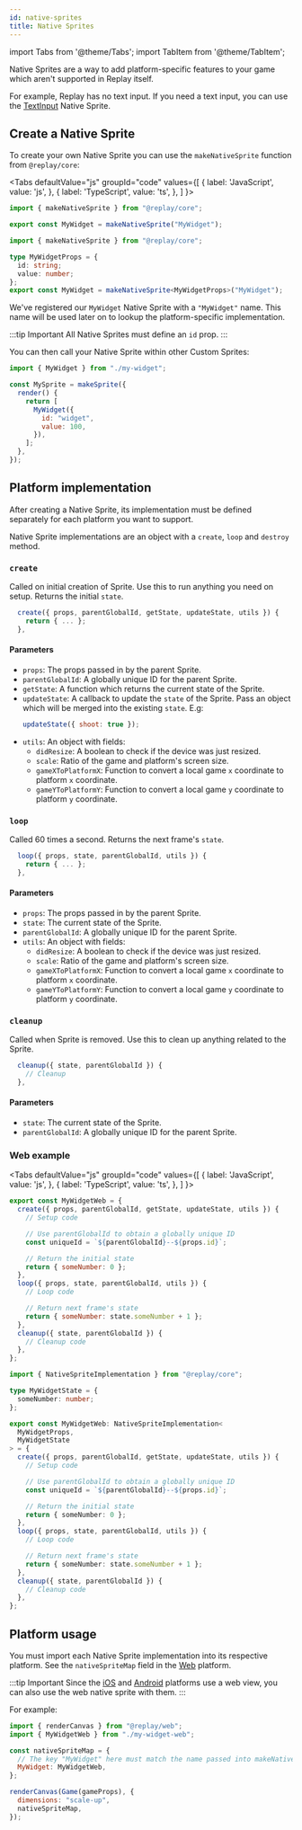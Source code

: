 ```yaml
---
id: native-sprites
title: Native Sprites
---
```


import Tabs from '@theme/Tabs';
import TabItem from '@theme/TabItem';

Native Sprites are a way to add platform-specific features to your game which aren't supported in Replay itself.

For example, Replay has no text input. If you need a text input, you can use the [TextInput](text-input.md) Native Sprite.

## Create a Native Sprite

To create your own Native Sprite you can use the `makeNativeSprite` function from `@replay/core`:

<Tabs
  defaultValue="js"
  groupId="code"
  values={[
    { label: 'JavaScript', value: 'js', },
    { label: 'TypeScript', value: 'ts', },
  ]
}>
<TabItem value="js">

```js
import { makeNativeSprite } from "@replay/core";

export const MyWidget = makeNativeSprite("MyWidget");
```

</TabItem>
<TabItem value="ts">

```ts
import { makeNativeSprite } from "@replay/core";

type MyWidgetProps = {
  id: string;
  value: number;
};
export const MyWidget = makeNativeSprite<MyWidgetProps>("MyWidget");
```

</TabItem>
</Tabs>

We've registered our `MyWidget` Native Sprite with a `"MyWidget"` name. This name will be used later on to lookup the platform-specific implementation.

:::tip Important
All Native Sprites must define an `id` prop.
:::

You can then call your Native Sprite within other Custom Sprites:

```js
import { MyWidget } from "./my-widget";

const MySprite = makeSprite({
  render() {
    return [
      MyWidget({
        id: "widget",
        value: 100,
      }),
    ];
  },
});
```

## Platform implementation

After creating a Native Sprite, its implementation must be defined separately for each platform you want to support.

Native Sprite implementations are an object with a `create`, `loop` and `destroy` method.

### `create`

Called on initial creation of Sprite. Use this to run anything you need on setup. Returns the initial `state`.

```js
  create({ props, parentGlobalId, getState, updateState, utils }) {
    return { ... };
  },
```

#### Parameters

- `props`: The props passed in by the parent Sprite.
- `parentGlobalId`: A globally unique ID for the parent Sprite.
- `getState`: A function which returns the current state of the Sprite.
- `updateState`: A callback to update the `state` of the Sprite. Pass an object which will be merged into the existing `state`. E.g:
   ```js
   updateState({ shoot: true });
   ```
- `utils`: An object with fields:
  - `didResize`: A boolean to check if the device was just resized.
  - `scale`: Ratio of the game and platform's screen size.
  - `gameXToPlatformX`: Function to convert a local game `x` coordinate to platform `x` coordinate.
  - `gameYToPlatformY`: Function to convert a local game `y` coordinate to platform `y` coordinate.

### `loop`

Called 60 times a second. Returns the next frame's `state`.

```js
  loop({ props, state, parentGlobalId, utils }) {
    return { ... };
  },
```

#### Parameters

- `props`: The props passed in by the parent Sprite.
- `state`: The current state of the Sprite.
- `parentGlobalId`: A globally unique ID for the parent Sprite.
- `utils`: An object with fields:
  - `didResize`: A boolean to check if the device was just resized.
  - `scale`: Ratio of the game and platform's screen size.
  - `gameXToPlatformX`: Function to convert a local game `x` coordinate to platform `x` coordinate.
  - `gameYToPlatformY`: Function to convert a local game `y` coordinate to platform `y` coordinate.

### `cleanup`

Called when Sprite is removed. Use this to clean up anything related to the Sprite.

```js
  cleanup({ state, parentGlobalId }) {
    // Cleanup
  },
```

#### Parameters

- `state`: The current state of the Sprite.
- `parentGlobalId`: A globally unique ID for the parent Sprite.

### Web example

<Tabs
  defaultValue="js"
  groupId="code"
  values={[
    { label: 'JavaScript', value: 'js', },
    { label: 'TypeScript', value: 'ts', },
  ]
}>
<TabItem value="js">

```js
export const MyWidgetWeb = {
  create({ props, parentGlobalId, getState, updateState, utils }) {
    // Setup code

    // Use parentGlobalId to obtain a globally unique ID
    const uniqueId = `${parentGlobalId}--${props.id}`;

    // Return the initial state
    return { someNumber: 0 };
  },
  loop({ props, state, parentGlobalId, utils }) {
    // Loop code

    // Return next frame's state
    return { someNumber: state.someNumber + 1 };
  },
  cleanup({ state, parentGlobalId }) {
    // Cleanup code
  },
};
```

</TabItem>
<TabItem value="ts">

```ts
import { NativeSpriteImplementation } from "@replay/core";

type MyWidgetState = {
  someNumber: number;
};

export const MyWidgetWeb: NativeSpriteImplementation<
  MyWidgetProps,
  MyWidgetState
> = {
  create({ props, parentGlobalId, getState, updateState, utils }) {
    // Setup code

    // Use parentGlobalId to obtain a globally unique ID
    const uniqueId = `${parentGlobalId}--${props.id}`;

    // Return the initial state
    return { someNumber: 0 };
  },
  loop({ props, state, parentGlobalId, utils }) {
    // Loop code

    // Return next frame's state
    return { someNumber: state.someNumber + 1 };
  },
  cleanup({ state, parentGlobalId }) {
    // Cleanup code
  },
};
```

</TabItem>
</Tabs>

## Platform usage

You must import each Native Sprite implementation into its respective platform. See the `nativeSpriteMap` field in the [Web](web.md) platform.

:::tip Important
Since the [iOS](ios.md) and [Android](android.md) platforms use a web view, you can also use the web native sprite with them.
:::


For example:

```js
import { renderCanvas } from "@replay/web";
import { MyWidgetWeb } from "./my-widget-web";

const nativeSpriteMap = {
  // The key "MyWidget" here must match the name passed into makeNativeSprite
  MyWidget: MyWidgetWeb,
};

renderCanvas(Game(gameProps), {
  dimensions: "scale-up",
  nativeSpriteMap,
});
```
